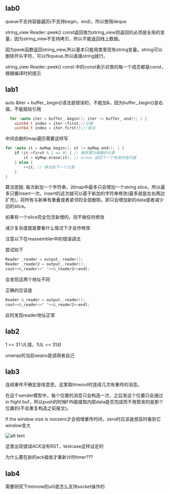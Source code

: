 ## lab0

queue不支持容器遍历(不支持begin，end)，所以使用deque

string_view Reader::peek() const返回值为string_view则返回的必须是全局的变量，因为string_view不支持拷贝，所以不能返回栈上数据。

因为peek函数返回string_view,所以基本只能用类里现有string变量。string可以删除开头字符，可以作queue,所以直接string就行。

string_view Reader::peek() const 中的const表示对类的每一个成员都是const，根据编译时的提示

## lab1

auto &iter = buffer_.begin()语法是错误的，不能加&，因为buffer_.begin()是右值，不能赋给引用

```c
  for (auto iter = buffer_.begin(); iter != buffer_.end(); ) {
    uint64_t index = iter->first;//正确
    uint64_t index = iter.first();//错误
```

中间会删的map遍历需要这样写

```c
for (auto it = myMap.begin(); it != myMap.end(); ) {
    if (it->first % 2 == 0) { // 删除键为偶数的元素
        it = myMap.erase(it); // erase 返回下一个有效的迭代器
    } else {
        ++it; // 移动到下一个元素
    }
}
```

算法思路: 每次新加一个字符串，对map中最多只会增加一个string slice，所以最多只要insert一次。insert的这次就可以基于新加的字符串修改(最多就是左右两边扩充)，将所有与新串有重叠或者紧邻的全部删除。即只会增加新的data或者减少旧的slice。

如果有一个slice完全包含新增的，则不做任何修改

减少复杂度就是要看什么情况下才会作修改

注意以下在reassembler中的错误调法

尝试如下

```c
Reader _reader = output_.reader();
Reader _reader2 = output_.reader();
cout<<&_reader<<" "<<&_reader2<<endl;
```

会发现这两个地址不同

正确的应该是

```c
Reader &_reader = output_.reader();
cout<<&_reader<<" "<<&_reader2<<endl;
```

此时发现reader地址正常

## lab2

1 << 31 UL错，1UL << 31对

unwrap的当前seqno是调用者自己

## lab3

连续重传不确定是啥意思，这里取timeout时连续几次有重传的消息。

在这个sender模型中，每个位置的消息只会构造一次，之后发这个位置只会通过in flight buf，所以push的时候FIN直接取内部data是否完成而不用管发的是那个位置的(不会重复构造之前报文)。

If the window size is nonzero才会倍增重传时间，zero时应该是想及时看到它window变大

![alt text](images/win_non_zero.png.png)

这里出现错误ACK没有RST，testcase这样设定的

为什么要在新的ack接收才重新计时timer???

## lab4

需要研究下minnow的util是怎么支持socket操作的
